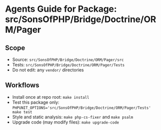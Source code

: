 # Agents Guide for Package: src/SonsOfPHP/Bridge/Doctrine/ORM/Pager

## Scope

- Source: `src/SonsOfPHP/Bridge/Doctrine/ORM/Pager/src`
- Tests: `src/SonsOfPHP/Bridge/Doctrine/ORM/Pager/Tests`
- Do not edit: any `vendor/` directories

## Workflows

- Install once at repo root: `make install`
- Test this package only: `PHPUNIT_OPTIONS='src/SonsOfPHP/Bridge/Doctrine/ORM/Pager/Tests' make test`
- Style and static analysis: `make php-cs-fixer` and `make psalm`
- Upgrade code (may modify files): `make upgrade-code`

